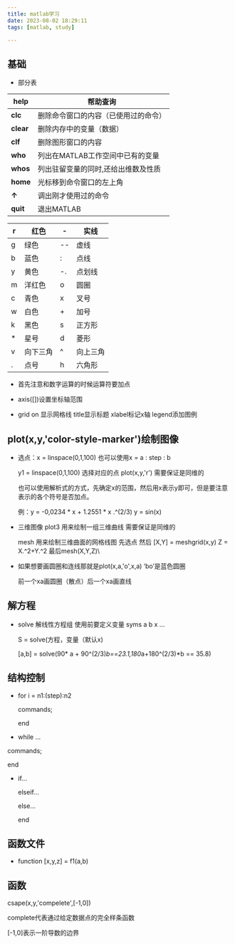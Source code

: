 ```yaml
---
title: matlab学习
date: 2023-08-02 18:29:11
tags: [matlab, study]

---
```


## 基础

* 部分表

| **help**  | 帮助查询                             |
| --------- | ------------------------------------ |
| **clc**   | 删除命令窗口的内容（已使用过的命令） |
| **clear** | 删除内存中的变量（数据）             |
| **clf**   | 删除图形窗口的内容                   |
| **who**   | 列出在MATLAB工作空间中已有的变量     |
| **whos**  | 列出驻留变量的同时,还给出维数及性质  |
| **home**  | 光标移到命令窗口的左上角             |
| **↑**     | 调出刚才使用过的命令                 |
| **quit**  | 退出MATLAB                           |

| r    | 红色     | -    | 实线     |
| ---- | -------- | ---- | -------- |
| g    | 绿色     | --   | 虚线     |
| b    | 蓝色     | :    | 点线     |
| y    | 黄色     | -.   | 点划线   |
| m    | 洋红色   | o    | 圆圈     |
| c    | 青色     | x    | 叉号     |
| w    | 白色     | +    | 加号     |
| k    | 黑色     | s    | 正方形   |
| *    | 星号     | d    | 菱形     |
| v    | 向下三角 | ^    | 向上三角 |
| .    | 点号     | h    | 六角形   |

* 首先注意和数字运算的时候运算符要加点

* axis([])设置坐标轴范围
* grid on 显示网格线 title显示标题 xlabel标记x轴 legend添加图例

## plot(x,y,'color-style-marker')绘制图像

* 选点：x = linspace(0,1,100)  也可以使用x = a : step : b

  y1 = linspace(0,1,100) 选择对应的点 plot(x,y,'r') 需要保证是同维的

  也可以使用解析式的方式，先确定x的范围，然后用x表示y即可，但是要注意表示的各个符号是否加点。

  例：y = -0,0234 * x + 1.2551 * x .^(2/3)   y = sin(x) 

* 三维图像 plot3 用来绘制一组三维曲线  需要保证是同维的   

   mesh 用来绘制三维曲面的网格线图 先选点 然后 [X,Y] = meshgrid(x,y) Z =  X.^2+Y.^2 最后mesh(X,Y,Z)\
   
* 如果想要画圆圈和连线那就是plot(x,a,'o',x,a)  ‘bo’是蓝色圆圈

   前一个xa画圆圈（散点）后一个xa画直线

## 解方程

* solve 解线性方程组 使用前要定义变量 syms a b x ...

  S = solve(方程，变量（默认x)  

  [a,b] = solve(90* a + 90^(2/3)*b==23.1,180*a+180^(2/3)*b == 35.8)

## 结构控制

* for i = n1:(step):n2

  commands;

  end

*  while ...

  commands;

  end

* if...

  elseif...

  else...

  end

## 函数文件

* function [x,y,z] = f1(a,b)

## 函数

csape(x,y,'compelete',[-1,0])

complete代表通过给定数据点的完全样条函数 

[-1,0]表示一阶导数的边界
